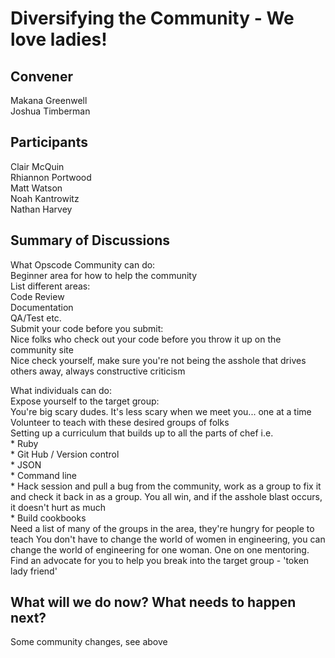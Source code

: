 Diversifying the Community - We love ladies!
=============

## Convener
Makana Greenwell  
Joshua Timberman  

## Participants
Clair McQuin  
Rhiannon Portwood  
Matt Watson  
Noah Kantrowitz  
Nathan Harvey  

## Summary of Discussions
What Opscode Community can do:  
    Beginner area for how to help the community  
        List different areas:  
            Code Review  
            Documentation  
            QA/Test etc.  
    Submit your code before you submit:  
        Nice folks who check out your code before you throw it up  on the community site  
        Nice check yourself, make sure you're not being the asshole that drives others away, always constructive criticism  
 
 
What individuals can do:  
    Expose yourself to the target group:  
        You're big scary dudes.  It's less scary when we meet you... one at a time  
        Volunteer to teach with these desired groups of folks  
            Setting up a curriculum that builds up to all the parts of chef i.e.  
                * Ruby  
                * Git Hub / Version control  
                * JSON  
                * Command line  
                * Hack session and pull a bug from the community, work as a group to fix it and check it back in as a group.  You all win, and if the asshole blast occurs, it doesn't hurt as much  
                * Build cookbooks  
	    Need a list of many of the groups in the area, they're hungry for people to teach
        You don't have to change the world of women in engineering, you can change the world of engineering for one woman.  One on one mentoring.  
        Find an advocate for you to help you break into the target group - 'token lady friend'  


## What will we do now?  What needs to happen next?
Some community changes, see above  

